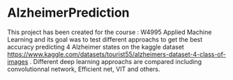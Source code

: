 # AlzheimerPrediction


This project has been created for the course : W4995 Applied Machine Learning and its goal was to test different approachs to get the best accuracy predicting 4 Alzheimer states on the kaggle dataset https://www.kaggle.com/datasets/tourist55/alzheimers-dataset-4-class-of-images . Different deep learning approachs are compared including convolutionnal network, Efficient net, VIT and others. 
